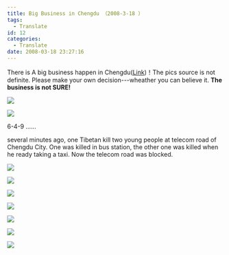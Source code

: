 ```yaml
---
title: Big Business in Chengdu （2008-3-18 ）
tags:
  - Translate
id: 12
categories:
  - Translate
date: 2008-03-18 23:27:16
---
```


There is A big business happen in Chengdu([Link](https://www.tamiaode.com/txt/72135257256358318.htm))！The pics source is not definite. Please make your own decision---wheather you can believe it. **The business is not SURE!**

![](http://pic.yupoo.com/faydao/22868543501d/medium.jpg)

![](http://pic.yupoo.com/faydao/310625435032/m8h4jwfo.jpg)

6-4-9 ......

several minutes ago, one Tibetan kill two young people at telecom road of Chengdu City. One was killed in bus station, the other one was killed when he ready taking a taxi. Now the telecom road was blocked.

![](http://pic.yupoo.com/faydao/097145435041/medium.jpg)

![](http://pic.yupoo.com/faydao/356555435056/medium.jpg)

![](http://pic.yupoo.com/faydao/35409543507b/medium.jpg)

![](http://pic.yupoo.com/faydao/943335435073/medium.jpg)

![](http://pic.yupoo.com/faydao/26997543508b/medium.jpg)

![](http://pic.yupoo.com/faydao/992305435092/4364ckqs.jpg)

![](http://pic.yupoo.com/faydao/3724954350fa/medium.jpg)
